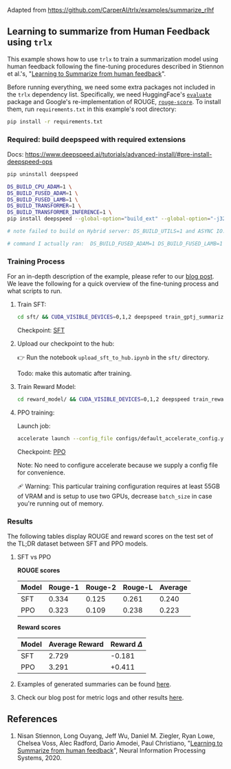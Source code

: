 Adapted from https://github.com/CarperAI/trlx/examples/summarize_rlhf

## Learning to summarize from Human Feedback using `trlx`

This example shows how to use `trlx` to train a summarization model using human feedback
following the fine-tuning procedures described in Stiennon et al.'s, "[Learning to Summarize from human feedback](https://arxiv.org/abs/2009.01325)".


Before running everything, we need some extra packages not included in the `trlx` dependency list. Specifically, we need HuggingFace's [`evaluate`](https://huggingface.co/docs/evaluate/index) package and Google's re-implementation of ROUGE, [`rouge-score`](https://github.com/google-research/google-research/tree/master/rouge). To install them, run `requirements.txt` in this example's root directory:

```bash
pip install -r requirements.txt
```

### Required: build deepspeed with required extensions
Docs: https://www.deepspeed.ai/tutorials/advanced-install/#pre-install-deepspeed-ops
```bash
pip uninstall deepspeed

DS_BUILD_CPU_ADAM=1 \
DS_BUILD_FUSED_ADAM=1 \
DS_BUILD_FUSED_LAMB=1 \
DS_BUILD_TRANSFORMER=1 \
DS_BUILD_TRANSFORMER_INFERENCE=1 \
pip install deepspeed --global-option="build_ext" --global-option="-j32"

# note failed to build on Hybrid server: DS_BUILD_UTILS=1 and ASYNC IO. 

# command I actually ran:  DS_BUILD_FUSED_ADAM=1 DS_BUILD_FUSED_LAMB=1 DS_BUILD_TRANSFORMER=1 pip install deepspeed --global-option="build_ext" --global-option="-j32"
```

### Training Process

For an in-depth description of the example, please refer to our [blog post](http://wandb.me/summarize-rlhf-trlx). We leave the following for a quick overview of the fine-tuning process and what scripts to run.


1. Train SFT:
    ```bash
    cd sft/ && CUDA_VISIBLE_DEVICES=0,1,2 deepspeed train_gptj_summarize.py
    ```
    Checkpoint: [SFT](https://huggingface.co/CarperAI/openai_summarize_tldr_sft)

2. Upload our checkpoint to the hub:

    👉 Run the notebook `upload_sft_to_hub.ipynb` in the `sft/` directory.

    Todo: make this automatic after training. 

2. Train Reward Model:
    ```bash
    cd reward_model/ && CUDA_VISIBLE_DEVICES=0,1,2 deepspeed train_reward_model_gptj.py
    ```

3. PPO training:
    
    Launch job:
    ```bash
    accelerate launch --config_file configs/default_accelerate_config.yaml trlx_gptj_text_summarization.py
    ```
    Checkpoint: [PPO](https://huggingface.co/CarperAI/openai_summarize_tldr_ppo)
    
    Note: No need to configure accelerate because we supply a config file for convenience.

    🩹 Warning: This particular training configuration requires at least 55GB of VRAM and is setup to use two GPUs, decrease `batch_size` in case you're running out of memory.


### Results

The following tables display ROUGE and reward scores on the test set of the TL;DR dataset between SFT and PPO models.

1. SFT vs PPO

    __ROUGE scores__

    | Model | Rouge-1 | Rouge-2 | Rouge-L | Average |
    | --- | --- | --- | --- |   --- |
    | SFT | 0.334 | 0.125 | 0.261 | 0.240 |
    | PPO | 0.323 | 0.109 | 0.238 | 0.223 |

    __Reward scores__

    | Model | Average Reward | Reward $\Delta$ |
    | --- | --- | --- |
    | SFT | 2.729 | -0.181 |
    | PPO | 3.291 | +0.411 |


2. Examples of generated summaries can be found [here](https://wandb.ai/carperai/summarize_RLHF/runs/2uirt89a).

3. Check our blog post for metric logs and other results [here](http://wandb.me/summarize-rlhf-trlx).

## References

1. Nisan Stiennon, Long Ouyang, Jeff Wu, Daniel M. Ziegler, Ryan Lowe, Chelsea Voss, Alec Radford, Dario Amodei, Paul Christiano, "[Learning to Summarize from human feedback](https://arxiv.org/abs/2009.01325)", Neural Information Processing Systems, 2020.
